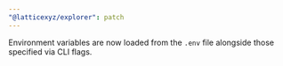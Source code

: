 ```yaml
---
"@latticexyz/explorer": patch
---
```


Environment variables are now loaded from the `.env` file alongside those specified via CLI flags.

